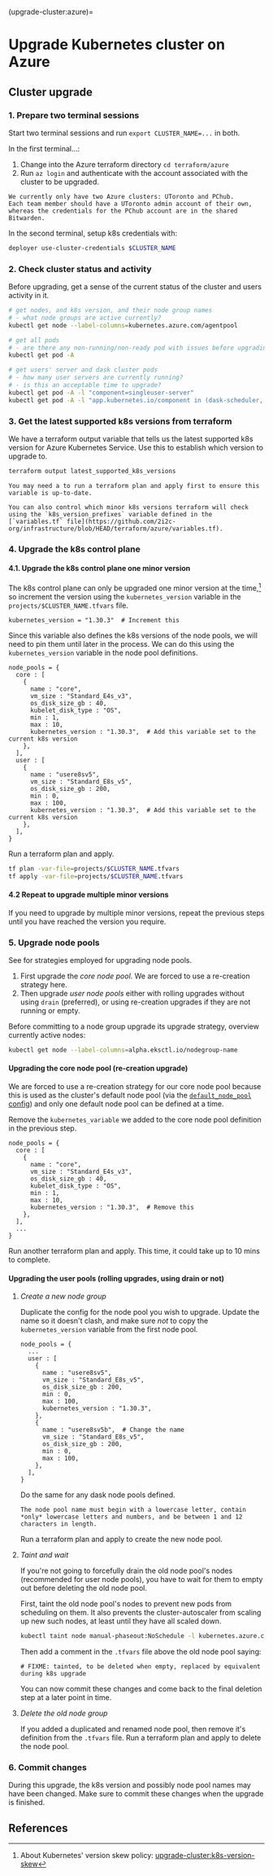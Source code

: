 (upgrade-cluster:azure)=
# Upgrade Kubernetes cluster on Azure

## Cluster upgrade

### 1. Prepare two terminal sessions

Start two terminal sessions and run `export CLUSTER_NAME=...` in both.

In the first terminal...:

1. Change into the Azure terraform directory `cd terraform/azure`
1. Run `az login` and authenticate with the account associated with the cluster to be upgraded.

```{note}
We currently only have two Azure clusters: UToronto and PChub.
Each team member should have a UToronto admin account of their own, whereas the credentials for the PChub account are in the shared Bitwarden.
```

In the second terminal, setup k8s credentials with:

```bash
deployer use-cluster-credentials $CLUSTER_NAME
```

### 2. Check cluster status and activity

Before upgrading, get a sense of the current status of the cluster and users
activity in it.

```bash
# get nodes, and k8s version, and their node group names
# - what node groups are active currently?
kubectl get node --label-columns=kubernetes.azure.com/agentpool

# get all pods
# - are there any non-running/non-ready pod with issues before upgrading?
kubectl get pod -A

# get users' server and dask cluster pods
# - how many user servers are currently running?
# - is this an acceptable time to upgrade?
kubectl get pod -A -l "component=singleuser-server"
kubectl get pod -A -l "app.kubernetes.io/component in (dask-scheduler, dask-worker)"
```

### 3. Get the latest supported k8s versions from terraform

We have a terraform output variable that tells us the latest supported k8s version for Azure Kubernetes Service.
Use this to establish which version to upgrade to.

```bash
terraform output latest_supported_k8s_versions
```

```{note}
You may need a to run a terraform plan and apply first to ensure this variable is up-to-date.

You can also control which minor k8s versions terraform will check using the `k8s_version_prefixes` variable defined in the [`variables.tf` file](https://github.com/2i2c-org/infrastructure/blob/HEAD/terraform/azure/variables.tf).
```

### 4. Upgrade the k8s control plane

#### 4.1. Upgrade the k8s control plane one minor version

The k8s control plane can only be upgraded one minor version at the time,[^1] so increment the version using the `kubernetes_version` variable in the `projects/$CLUSTER_NAME.tfvars` file.

```hcl
kubernetes_version = "1.30.3"  # Increment this
```

Since this variable also defines the k8s versions of the node pools, we will need to pin them until later in the process.
We can do this using the `kubernetes_version` variable in the node pool definitions.

```hcl
node_pools = {
  core : [
    {
      name : "core",
      vm_size : "Standard_E4s_v3",
      os_disk_size_gb : 40,
      kubelet_disk_type : "OS",
      min : 1,
      max : 10,
      kubernetes_version : "1.30.3",  # Add this variable set to the current k8s version
    },
  ],
  user : [
    {
      name : "usere8sv5",
      vm_size : "Standard_E8s_v5",
      os_disk_size_gb : 200,
      min : 0,
      max : 100,
      kubernetes_version : "1.30.3",  # Add this variable set to the current k8s version
    },
  ],
}
```

Run a terraform plan and apply.

```bash
tf plan -var-file=projects/$CLUSTER_NAME.tfvars
tf apply -var-file=projects/$CLUSTER_NAME.tfvars
```

#### 4.2 Repeat to upgrade multiple minor versions

If you need to upgrade by multiple minor versions, repeat the previous steps until you have reached the version you require.

### 5. Upgrade node pools

See [](upgrade-cluster:node-upgrade-strategies) for strategies employed for upgrading node pools.

1. First upgrade the *core node pool*. We are forced to use a re-creation strategy here.
1. Then upgrade *user node pools* either with rolling upgrades without using `drain` (preferred), or using re-creation upgrades if they are not running or empty.

Before committing to a node group upgrade its upgrade strategy, overview
currently active nodes:

```bash
kubectl get node --label-columns=alpha.eksctl.io/nodegroup-name
```

#### Upgrading the core node pool (re-creation upgrade)

We are forced to use a re-creation strategy for our core node pool because this is used as the cluster's default node pool (via the [`default_node_pool` config](https://github.com/2i2c-org/infrastructure/blob/HEAD/terraform/azure/cluster.tf#L73-L102)) and only one default node pool can be defined at a time.

Remove the `kubernetes_variable` we added to the core node pool definition in the previous step.

```hcl
node_pools = {
  core : [
    {
      name : "core",
      vm_size : "Standard_E4s_v3",
      os_disk_size_gb : 40,
      kubelet_disk_type : "OS",
      min : 1,
      max : 10,
      kubernetes_version : "1.30.3",  # Remove this
    },
  ],
  ...
}
```

Run another terraform plan and apply.
This time, it could take up to 10 mins to complete.

#### Upgrading the user pools (rolling upgrades, using drain or not)

1. *Create a new node group*

   Duplicate the config for the node pool you wish to upgrade.
   Update the name so it doesn't clash, and make sure *not* to copy the `kubernetes_version` variable from the first node pool.

   ```hcl
   node_pools = {
     ...
     user : [
       {
         name : "usere8sv5",
         vm_size : "Standard_E8s_v5",
         os_disk_size_gb : 200,
         min : 0,
         max : 100,
         kubernetes_version : "1.30.3",
       },
       {
         name : "usere8sv5b",  # Change the name
         vm_size : "Standard_E8s_v5",
         os_disk_size_gb : 200,
         min : 0,
         max : 100,
       },
     ],
   }
   ```

   Do the same for any dask node pools defined.

   ```{attention}
   The node pool name must begin with a lowercase letter, contain *only* lowercase letters and numbers, and be between 1 and 12 characters in length.
   ```

   Run a terraform plan and apply to create the new node pool.

1. *Taint and wait*

   If you're not going to forcefully drain the old node pool's nodes (recommended for user node pools), you have to wait for them to empty out before deleting the old node pool.

   First, taint the old node pool's nodes to prevent new pods from scheduling on them.
   It also prevents the cluster-autoscaler from scaling up new such nodes, at least until they have all scaled down.

   ```bash
   kubectl taint node manual-phaseout:NoSchedule -l kubernetes.azure.com/agentpool=usere8sv5
   ```

   Then add a comment in the `.tfvars` file above the old node pool saying:

   ```hcl
   # FIXME: tainted, to be deleted when empty, replaced by equivalent during k8s upgrade
   ```

   You can now commit these changes and come back to the final deletion step at a later point in time.

1. *Delete the old node group*

   If you added a duplicated and renamed node pool, then remove it's definition from the `.tfvars` file.
   Run a terraform plan and apply to delete the node pool.

### 6. Commit changes

During this upgrade, the k8s version and possibly node pool names may have been changed.
Make sure to commit these changes when the upgrade is finished.

## References

[^1]: About Kubernetes' version skew policy: <upgrade-cluster:k8s-version-skew>